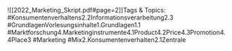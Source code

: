 
![[2022_Marketing_Skript.pdf#page=2]]Tags & Topics:
   #Konsumentenverhaltens2.2Informationsverarbeitung2.3
   #GrundlagenVorlesungsinhalte1.Grundlagen1.1
   #Marktforschung4.Marketinginstrumente4.1Product4.2Price4.3Promotion4.4Place3
   #Marketing
   #Mix2.Konsumentenverhalten2.1Zentrale